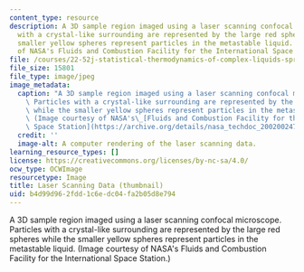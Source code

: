 ```yaml
---
content_type: resource
description: A 3D sample region imaged using a laser scanning confocal microscope.  Particles
  with a crystal-like surrounding are represented by the large red spheres while the
  smaller yellow spheres represent particles in the metastable liquid. (Image courtesy
  of NASA's Fluids and Combustion Facility for the International Space Station.)
file: /courses/22-52j-statistical-thermodynamics-of-complex-liquids-spring-2004/b4d99d962fdd1c6edc04fa2b05d8e794_22-52js04-th.jpg
file_size: 15801
file_type: image/jpeg
image_metadata:
  caption: "A 3D sample region imaged using a laser scanning confocal microscope.\_\
    \ Particles with a crystal-like surrounding are represented by the large red spheres\
    \ while the smaller yellow spheres represent particles in the metastable liquid.\
    \ (Image courtesy of NASA's\_[Fluids and Combustion Facility for the International\
    \ Space Station](https://archive.org/details/nasa_techdoc_20020024780).)"
  credit: ''
  image-alt: A computer rendering of the laser scanning data.
learning_resource_types: []
license: https://creativecommons.org/licenses/by-nc-sa/4.0/
ocw_type: OCWImage
resourcetype: Image
title: Laser Scanning Data (thumbnail)
uid: b4d99d96-2fdd-1c6e-dc04-fa2b05d8e794
---
```

A 3D sample region imaged using a laser scanning confocal microscope.  Particles with a crystal-like surrounding are represented by the large red spheres while the smaller yellow spheres represent particles in the metastable liquid. (Image courtesy of NASA's Fluids and Combustion Facility for the International Space Station.)